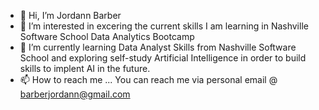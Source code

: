 - 👋 Hi, I’m Jordann Barber
- 👀 I’m interested in excering the current skills I am learning in Nashville Software School Data Analytics Bootcamp
- 🌱 I’m currently learning Data Analyst Skills from Nashville Software School and exploring self-study Artificial Intelligence in order to build skills to implent AI in the future.
- 📫 How to reach me ... You can reach me via personal email @ barberjordann@gmail.com

<!---
jayebarber/jayebarber is a ✨ special ✨ repository because its `README.md` (this file) appears on your GitHub profile.
You can click the Preview link to take a look at your changes.
--->

